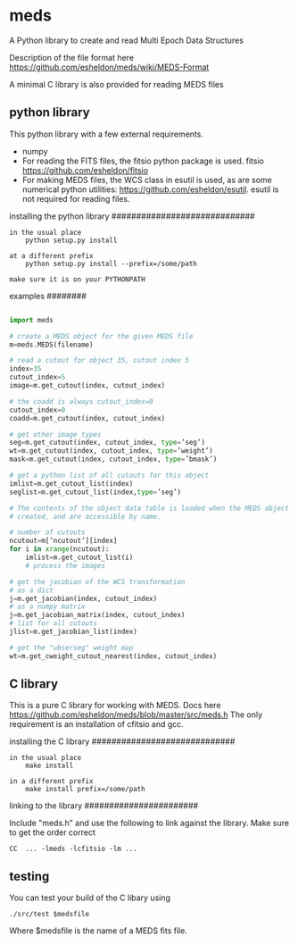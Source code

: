 meds
====

A Python library to create and read Multi Epoch Data Structures

Description of the file format here
    https://github.com/esheldon/meds/wiki/MEDS-Format

A minimal C library is also provided for reading MEDS files

python library
-----------------------------

This python library with a few external requirements.

* numpy
* For reading the FITS files, the fitsio python package is used.  fitsio https://github.com/esheldon/fitsio
* For making MEDS files, the WCS class in esutil is used, as are some numerical python utilities: https://github.com/esheldon/esutil.  esutil is not required for reading files.


installing the python library
#############################

    in the usual place
        python setup.py install

    at a different prefix
        python setup.py install --prefix=/some/path

    make sure it is on your PYTHONPATH

examples
########
```python

import meds

# create a MEDS object for the given MEDS file
m=meds.MEDS(filename)

# read a cutout for object 35, cutout index 5
index=35
cutout_index=5
image=m.get_cutout(index, cutout_index)

# the coadd is always cutout_index=0
cutout_index=0
coadd=m.get_cutout(index, cutout_index)

# get other image types
seg=m.get_cutout(index, cutout_index, type=’seg’)
wt=m.get_cutout(index, cutout_index, type=’weight’)
mask=m.get_cutout(index, cutout_index, type=’bmask’)

# get a python list of all cutouts for this object
imlist=m.get_cutout_list(index)
seglist=m.get_cutout_list(index,type=’seg’)

# The contents of the object data table is loaded when the MEDS object is
# created, and are accessible by name.

# number of cutouts
ncutout=m[’ncutout’][index]
for i in xrange(ncutout):
    imlist=m.get_cutout_list(i)
    # process the images

# get the jacobian of the WCS transformation
# as a dict
j=m.get_jacobian(index, cutout_index)
# as a numpy matrix
j=m.get_jacobian_matrix(index, cutout_index)
# list for all cutouts
jlist=m.get_jacobian_list(index)

# get the "ubserseg" weight map
wt=m.get_cweight_cutout_nearest(index, cutout_index)
```

C library
------------------------

This is a pure C library for working with MEDS.  Docs here
    https://github.com/esheldon/meds/blob/master/src/meds.h
The only requirement is an installation of cfitsio and gcc.

installing the C library
#############################

    in the usual place
        make install

    in a different prefix
        make install prefix=/some/path

linking to the library
#######################

Include "meds.h" and use the following to link against the library.  Make sure
to get the order correct

    CC  ... -lmeds -lcfitsio -lm ...


testing
---------
You can test your build of the C libary using

    ./src/test $medsfile

Where $medsfile is the name of a MEDS fits file.
